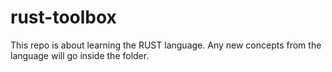 # rust-toolbox
This repo is about learning the RUST language. Any new concepts from the language will go inside the folder.
